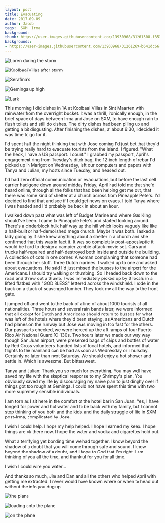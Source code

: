 ```yaml
---
layout: post
title: Evacuating
date: 2017-09-09
author: Jacob
tags:  SXM, Irma
background:
thumb: https://user-images.githubusercontent.com/13930968/31261308-f3538a5a-aa18-11e7-9031-1818810c5360.png
backgrounds:
- https://user-images.githubusercontent.com/13930968/31261269-b641dc66-aa18-11e7-8e0a-c19c893721c0.png
---
```


![Loren during the storm](https://user-images.githubusercontent.com/13930968/31261256-af4a34a8-aa18-11e7-8c77-e8c3c9182889.png)

![Koolbaai Villas after storm](https://user-images.githubusercontent.com/13930968/31261182-456ac2aa-aa18-11e7-9df3-01393bb75727.png)

![Serafina's](https://user-images.githubusercontent.com/13930968/31261249-a72e5006-aa18-11e7-8366-e419bfcd5e46.png)

![Geminga up high](https://user-images.githubusercontent.com/13930968/31261308-f3538a5a-aa18-11e7-9031-1818810c5360.png)

![Lark](https://user-images.githubusercontent.com/13930968/31261275-bb996df0-aa18-11e7-8027-0278b25983b9.png)

This morning I did dishes in 1A at Koolbaai Villas in Sint Maarten with rainwater from the overnight bucket.   It was a thrill, ironically enough, in the brief space of days between Irma and Jose on SXM, to have enough rain to flush toilets and still do dishes.  The dirty dishes had been piling up and getting a bit disgusting.  After finishing the dishes, at about 6:30, I decided it was time to go for it.  

I'd spent half the night thinking that with Jose coming I'd just bet that they'd be trying really  hard to evacuate tourists from the island.  I figured, "What the heck, I have a US passport.  I count."  I grabbed my passport, April's engagement ring from Tuesday's ditch bag, the 12-inch length of rebar I'd picked up in Marigot on Wednesday, left our computers and papers with Tanya and Julian, my hosts since Tuesday, and headed out. 

I'd had zero official communication on evacuations, but before the last cell carrier had gone down around midday Friday, April had told me that she'd heard online, through all the folks that had been helping get me out, that there was some kind of shelter at a church across from Pineapple Pete's.  I'd decided to find that and see if I could get news on evacs.  I told Tanya where I was headed and I'd probably be back in about an hour.

I walked down past what was left of Budget Marine and where Gas King should've been.  I came to Pineapple Pete's and  started looking around.  There's a cinderblock hulk half way up the hill which looks vaguely like like a half-built or half-demolished mega church.  Maybe it was both.  I asked a lady going by if she knew anything about a shelter in a church and she confirmed that this was in fact it.  It was so completely post-apocalyptic it would be hard to design a campier zombie attack movie set. Cars and trucks half-repaired and half-destroyed both inside and outside the building.  A collection of cots in one corner.  A woman complaining that someone had been through her stuff.  Three Dutch marines.  I walked up to one and asked about evacuations.  He said I'd just missed the busses to the airport for the Americans. I should try walking or thumbing.  So I headed back down to the road and threw out a thumb.  I was immediately picked up by 3 locals in a lifted flatbed with "GOD BLESS" lettered across the windshield. I rode in the back on a stack of scavenged lumber. They took me all the way to the front gate.   

I jumped off and went to the back of a line of about 1000 tourists of all nationalities.   Three hours and several rain bands later, we were informed that all except for Dutch and Americans should return to busses for what was left of the hotels where they'd been staying, as Americans and Dutch had planes on the runway but Jose was moving in too fast for the others.  Our passports checked, we were herded up the aft ramps of four Puerto Rico Air National Guard 1C-130s.  Two hours later we made our way way though San Juan airport, were presented bags of chips and bottles of water by Red Cross volunteers, handed lists of local hotels, and informed that flights  to the mainland can be had as soon as Wednesday or Thursday. Certainly no later than next Saturday.   We should enjoy a hot shower and settle in.  Which is awesome.  But bittersweet.  
 
Tanya and Julian:  Thank you so much for everything.  You may well  have saved my life with the skeptical response to my Shrimpy's plan.  You obviously saved my life by discouraging my naive plan to just dinghy over if things got too rough at Geminga.  I could not have spent this time with two more supremely sensible individuals.  

I am torn as I sit here in the comfort of the hotel bar in San Juan.  Yes, I have longed for power and hot water and to be back with my family, but I cannot stop thinking of you both and the kids, and the daily struggle of life in SXM post-Irma, complicated by Jose.  

I wish I could help.  I hope my help helped.  I hope I earned my keep.  I hope things are ok there now.  I hope the water and vodka and cigarettes hold out.  

What a terrifying yet bonding time we had together. I know beyond the shadow of a doubt that you will come through safe and sound.  I know beyond the shadow of a doubt, and I hope to God that I'm right.  I am thinking of you all the time, and thankful for you for all time.  

I wish I could wire you water...

And thanks so much, Jim and Dan and all the others who helped April with getting me extracted.  I never would have known where or when to head out without the info you dug up.

![the plane](https://user-images.githubusercontent.com/13930968/31261190-4dc24770-aa18-11e7-9812-1ed96fb4f65a.png)

![loading onto the plane](https://user-images.githubusercontent.com/13930968/31261203-5caf61c8-aa18-11e7-93c2-d2920ad81329.png)

![on the plane](https://user-images.githubusercontent.com/13930968/31261209-61bfd30a-aa18-11e7-8503-da53a8b97fba.png)
